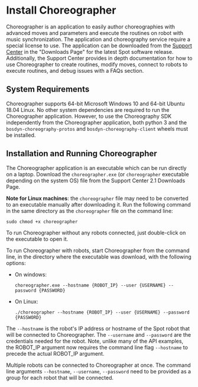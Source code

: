 <!--
Copyright (c) 2021 Boston Dynamics, Inc.  All rights reserved.

Downloading, reproducing, distributing or otherwise using the SDK Software
is subject to the terms and conditions of the Boston Dynamics Software
Development Kit License (20191101-BDSDK-SL).
-->

# Install Choreographer

Choreographer is an application to easily author choreographies with advanced moves and parameters and execute the routines on robot with music synchronization. The application and choreography service require a special license to use. The application can be downloaded from the [Support Center](https://support.bostondynamics.com) in the "Downloads Page" for the latest Spot software release. Additionally, the Support Center provides in depth documentation for how to use Choreographer to create routines, modify moves, connect to robots to execute routines, and debug issues with a FAQs section.

## System Requirements

Choreographer supports 64-bit Microsoft Windows 10 and 64-bit Ubuntu 18.04 Linux. No other system dependencies are required to run the Choreographer application. However, to use the Choreography SDK independently from the Choreographer application, both python 3 and the `bosdyn-choreography-protos` and `bosdyn-choreography-client` wheels must be installed.

## Installation and Running Choreographer

The Choreographer application is an executable which can be run directly on a laptop. Download the `choreographer.exe` (or `choreographer` executable depending on the system OS) file from the Support Center 2.1 Downloads Page.

**Note for Linux machines**: the `choreographer` file may need to be converted to an executable manually after downloading it. Run the following command in the same directory as the `choreographer` file on the command line:
```
sudo chmod +x choreographer
```

To run Choreographer without any robots connected, just double-click on the executable to open it.

To run Choreographer with robots, start Choreographer from the command line, in the directory where the executable was download, with the following options:
* On windows:
    ```
    choreographer.exe --hostname {ROBOT_IP} --user {USERNAME} --password {PASSWORD}
    ```
* On Linux:

    ```
    ./choreographer --hostname {ROBOT_IP} --user {USERNAME} --password {PASSWORD}
    ```

The `--hostname` is the robot's IP address or hostname of the Spot robot that will be connected to Choreographer. The `--username` and `--password` are the credentials needed for the robot. Note, unlike many of the API examples, the ROBOT_IP argument now requires the command line flag `--hostname` to precede the actual ROBOT_IP argument.

Multiple robots can be connected to Choreographer at once. The command line arguments `--hostname`, `--username`, `--password` need to be provided as a group for each robot that will be connected.
